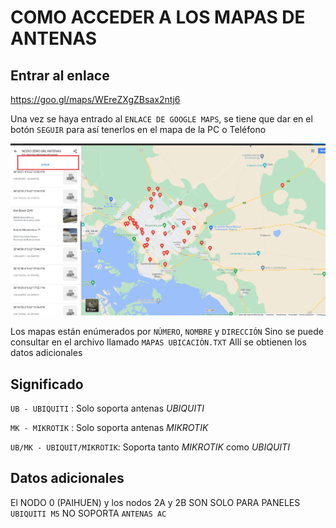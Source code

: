# COMO ACCEDER A LOS MAPAS DE ANTENAS

## Entrar al enlace

https://goo.gl/maps/WEreZXgZBsax2ntj6

Una vez se haya entrado al `ENLACE DE GOOGLE MAPS`, se tiene que dar en el botón `SEGUIR` para así tenerlos en el mapa de la PC o Teléfono

![mapas](./COMO_AGREGAR_A_MIS_MAPAS.png)

Los mapas están enúmerados por `NÚMERO`, `NOMBRE` y `DIRECCIÓN`
Sino se puede consultar en el archivo llamado `MAPAS UBICACIÓN.TXT`
Allí se obtienen los datos adicionales

## Significado

`UB - UBIQUITI` : Solo soporta antenas *UBIQUITI*


`MK - MIKROTIK` : Solo soporta antenas *MIKROTIK*


`UB/MK - UBIQUIT/MIKROTIK`: Soporta tanto *MIKROTIK* como *UBIQUITI*


## Datos adicionales

El NODO 0 (PAIHUEN) y los nodos 2A y 2B SON SOLO PARA PANELES `UBIQUITI M5` NO SOPORTA `ANTENAS AC`
